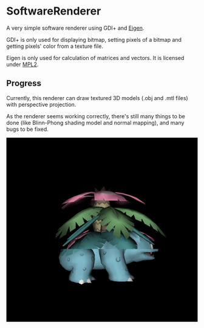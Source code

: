 # SoftwareRenderer
A very simple software renderer using GDI+ and [Eigen](http://eigen.tuxfamily.org/).

GDI+ is only used for displaying bitmap, setting pixels of a bitmap and getting pixels' color from a texture file.

Eigen is only used for calculation of matrices and vectors. It is licensed under [MPL2](https://www.mozilla.org/en-US/MPL/2.0/).

## Progress
Currently, this renderer can draw textured 3D models (.obj and .mtl files) with perspective projection.

As the renderer seems working correctly, there's still many things to be done (like Blinn-Phong shading model and normal mapping), and many bugs to be fixed.

![CurrentProgress](https://raw.githubusercontent.com/shurunxuan/SoftwareRenderer/master/SoftwareRenderer/progress.gif)
